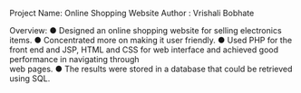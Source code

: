 Project Name: Online Shopping Website
Author : Vrishali Bobhate
 
Overview:
● Designed an online shopping website for selling electronics items.
●	Concentrated more on making it user friendly. 
●	Used PHP for the front end and JSP, HTML and CSS for web interface and achieved good performance in navigating through  
  web pages.
●	The results were stored in a database that could be retrieved using SQL.

